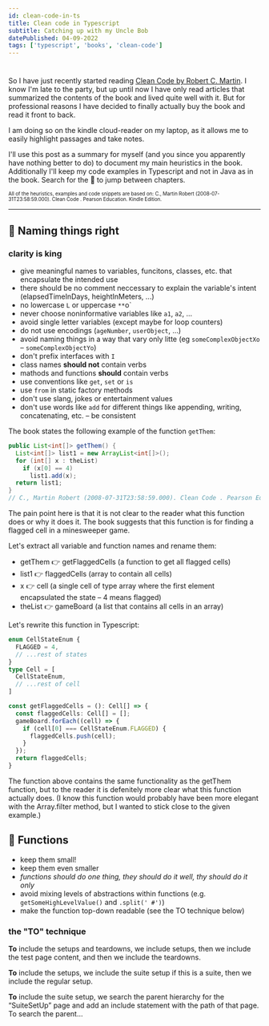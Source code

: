 ```yaml
---
id: clean-code-in-ts
title: Clean code in Typescript
subtitle: Catching up with my Uncle Bob 
datePublished: 04-09-2022
tags: ['typescript', 'books', 'clean-code']
---
```


# 

So I have just recently started reading [Clean Code by Robert C. Martin](https://www.goodreads.com/book/show/3735293-clean-code). I know I'm late to the party, but up until now I have only read articles that summarized the contents of the book and lived quite well with it. 
But for professional reasons I have decided to finally actually buy the book and read it front to back.

I am doing so on the kindle cloud-reader on my laptop, as it allows me to easily highlight passages and take notes.

I'll use this post as a summary for myself (and you since you apparently have nothing better to do) to document my main heuristics in the book. Additionally I'll keep my code examples in Typescript and not in Java as in the book. Search for the 🦧 to jump between chapters.

<sup><sub>
All of the heuristics, examples and code snippets are based on: 
C., Martin Robert (2008-07-31T23:58:59.000). Clean Code . Pearson Education. Kindle Edition.
</sub></sup>

---

## 🦧 Naming things right
### clarity is king

- give meaningful names to variables, funcitons, classes, etc. that encapsulate the intended use
- there should be no comment neccessary to explain the variable's intent (elapsedTimeInDays, heightInMeters, ...)
- no lowercase `L` or uppercase `**`o`
- never choose noninformative variables like `a1`, `a2`, ...
- avoid single letter variables (except maybe for loop counters)
- do not use encodings (`ageNumber`, `userObject`, ...)
- avoid naming things in a way that vary only litte (eg `someComplexObjectXo` – `someComplexObjectYo`)
- don't prefix interfaces with `I`
- class names **should not** contain verbs
- mathods and functions **should** contain verbs
- use conventions like `get`, `set` or `is`
- use `from` in static factory methods
- don't use slang, jokes or entertainment values
- don't use words like `add` for different things like appending, writing, concatenating, etc. – be consistent



The book states the following example of the function `getThem`:
```java
public List<int[]> getThem() {
  List<int[]> list1 = new ArrayList<int[]>();
  for (int[] x : theList)
    if (x[0] == 4)
      list1.add(x);
  return list1;
}
// C., Martin Robert (2008-07-31T23:58:59.000). Clean Code . Pearson Education. Kindle Edition. 
```

The pain point here is that it is not clear to the reader what this function does or why it does it. The book suggests that this function is for finding a flagged cell in a minesweeper game.

Let's extract all variable and function names and rename them:
- getThem 👉 getFlaggedCells (a function to get all flagged cells)
- list1 👉 flaggedCells (array to contain all cells)
- x 👉 cell (a single cell of type array where the first element encapsulated the state – 4 means flagged)
- theList 👉 gameBoard (a list that contains all cells in an array)

Let's rewrite this function in Typescript:
```ts
enum CellStateEnum {
  FLAGGED = 4,
  // ...rest of states
}
type Cell = [
  CellStateEnum,
  // ...rest of cell
]

const getFlaggedCells = (): Cell[] => {
  const flaggedCells: Cell[] = [];
  gameBoard.forEach((cell) => {
    if (cell[0] === CellStateEnum.FLAGGED) {
      flaggedCells.push(cell);
    }
  });
  return flaggedCells;
}
```
The function above contains the same functionality as the getThem function, but to the reader it is defenitely more clear what this function actually does. (I know this function would probably have been more elegant with the Array.filter method, but I wanted to stick close to the given example.)

## 🦧 Functions

- keep them small!
- keep them even smaller
- *functions should do one thing, they should do it well, thy should do it only*
- avoid mixing levels of abstractions within functions (e.g. `getSomeHighLevelValue()` and `.split(' #')`)
- make the function top-down readable (see the TO technique below)

### the "TO" technique
**To** include the setups and teardowns, we include setups, then we include the test page content, and then we include the teardowns.

**To** include the setups, we include the suite setup if this is a suite, then we include the regular setup. 

**To** include the suite setup, we search the parent hierarchy for the “SuiteSetUp” page and add an include statement with the path of that page. To search the parent…


